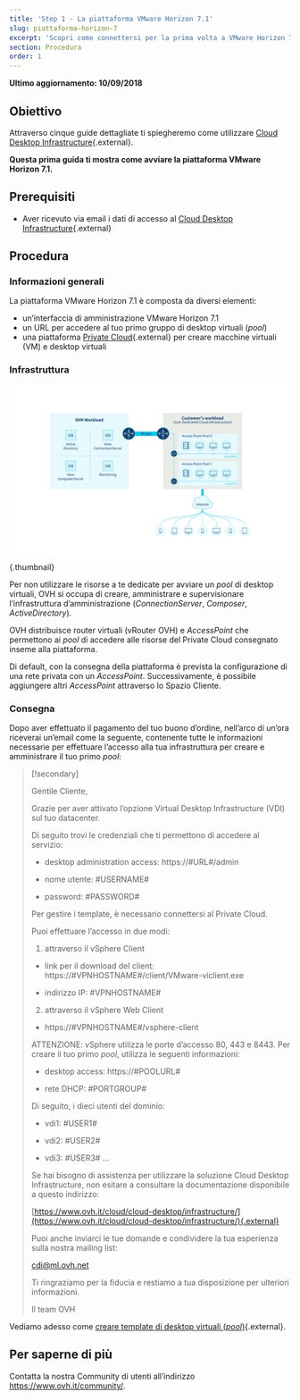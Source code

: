 ```yaml
---
title: 'Step 1 - La piattaforma VMware Horizon 7.1'
slug: piattaforma-horizon-7
excerpt: 'Scopri come connettersi per la prima volta a VMware Horizon 7.1'
section: Procedura
order: 1
---
```


**Ultimo aggiornamento: 10/09/2018**

## Obiettivo

Attraverso cinque guide dettagliate ti spiegheremo come utilizzare [Cloud Desktop Infrastructure](https://www.ovh.it/cloud/cloud-desktop/infrastructure/){.external}.

**Questa prima guida ti mostra come avviare la piattaforma VMware Horizon 7.1.**

## Prerequisiti

- Aver ricevuto via email i dati di accesso al [Cloud Desktop Infrastructure](https://www.ovh.com/fr/cloud/cloud-desktop/infrastructure/){.external}

## Procedura

### Informazioni generali

La piattaforma VMware Horizon 7.1 è composta da diversi elementi:

- un’interfaccia di amministrazione VMware Horizon 7.1
- un URL per accedere al tuo primo gruppo di desktop virtuali (<i>pool</i>)
- una piattaforma [Private Cloud](https://www.ovh.it/private-cloud/){.external} per creare macchine virtuali (VM) e desktop virtuali


### Infrastruttura

![infrastructure de VMware Horizon 7.1](images/1200.png){.thumbnail}

Per non utilizzare le risorse a te dedicate per avviare un <i>pool</i> di desktop virtuali, OVH si occupa di creare, amministrare e supervisionare l’infrastruttura d’amministrazione (*ConnectionServer*, *Composer*, *ActiveDirectory*).

OVH distribuisce router virtuali (vRouter OVH) e *AccessPoint* che permettono ai <i>pool</i> di accedere alle risorse del Private Cloud consegnato inseme alla piattaforma.

Di default, con la consegna della piattaforma è prevista la configurazione di una rete privata con un *AccessPoint*. Successivamente, è possibile aggiungere altri <i>AccessPoint</i> attraverso lo Spazio Cliente.


### Consegna

Dopo aver effettuato il pagamento del tuo buono d’ordine, nell’arco di un’ora riceverai un’email come la seguente, contenente tutte le informazioni necessarie per effettuare l’accesso alla tua infrastruttura per creare e amministrare il tuo primo <i>pool</i>:  

> [!secondary]
>
> Gentile Cliente,
>
> Grazie per aver attivato l’opzione Virtual Desktop Infrastructure (VDI) sul tuo datacenter.
>
> 
>Di seguito trovi le credenziali che ti permettono di accedere al servizio:
>
> 
> * desktop administration access: https://#URL#/admin
> 
> * nome utente: #USERNAME#
> 
> * password: \#PASSWORD#
> 
> 
> Per gestire i template, è necessario connettersi al Private Cloud.
>
> Puoi effettuare l’accesso in due modi:
> 
>  1. attraverso il vSphere Client
> 
>   * link per il download del client: https://#VPNHOSTNAME#/client/VMware-viclient.exe
> 
>   * indirizzo IP: #VPNHOSTNAME#
>
> 
>  2. attraverso il vSphere Web Client
> 
>   *  https://#VPNHOSTNAME#/vsphere-client
>
> ATTENZIONE: vSphere utilizza le porte d’accesso 80, 443 e 8443. Per creare il tuo primo <i>pool</i>, utilizza le seguenti informazioni:
>
> 
> * desktop access: https://#POOLURL#
> 
> * rete DHCP: #PORTGROUP#
>
> 
> Di seguito, i dieci utenti del dominio:
> 
> * vdi1: #USER1#
> 
> * vdi2: #USER2#
> 
> * vdi3: #USER3#
> ...
>
> 
> Se hai bisogno di assistenza per utilizzare la soluzione Cloud Desktop Infrastructure, non esitare a consultare la documentazione disponibile a questo indirizzo:
> 
>  
>[https://www.ovh.it/cloud/cloud-desktop/infrastructure/](https://www.ovh.it/cloud/cloud-desktop/infrastructure/){.external}
>
> 
> Puoi anche inviarci le tue domande e condividere la tua esperienza sulla nostra mailing list:
>
> 
> cdi@ml.ovh.net
> 
>  
> Ti ringraziamo per la fiducia e restiamo a tua disposizione per ulteriori informazioni.
> 
> Il team OVH
> 


Vediamo adesso come [creare template di desktop virtuali (_pool_)](https://docs.ovh.it/cloud-desktop-infrastructure/creare-template-pool/){.external}.


## Per saperne di più

Contatta la nostra Community di utenti all’indirizzo <https://www.ovh.it/community/>.